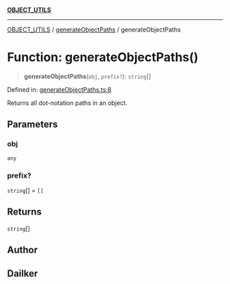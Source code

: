 [**OBJECT_UTILS**](../../README.md)

***

[OBJECT_UTILS](../../README.md) / [generateObjectPaths](../README.md) / generateObjectPaths

# Function: generateObjectPaths()

> **generateObjectPaths**(`obj`, `prefix?`): `string`[]

Defined in: [generateObjectPaths.ts:8](https://github.com/dailker/everyutil/blob/d23995f7a19ece1a6ce5b53178b9a1040d0b558e/src/object/generateObjectPaths.ts#L8)

Returns all dot-notation paths in an object.

## Parameters

### obj

`any`

### prefix?

`string`[] = `[]`

## Returns

`string`[]

## Author

## Dailker

